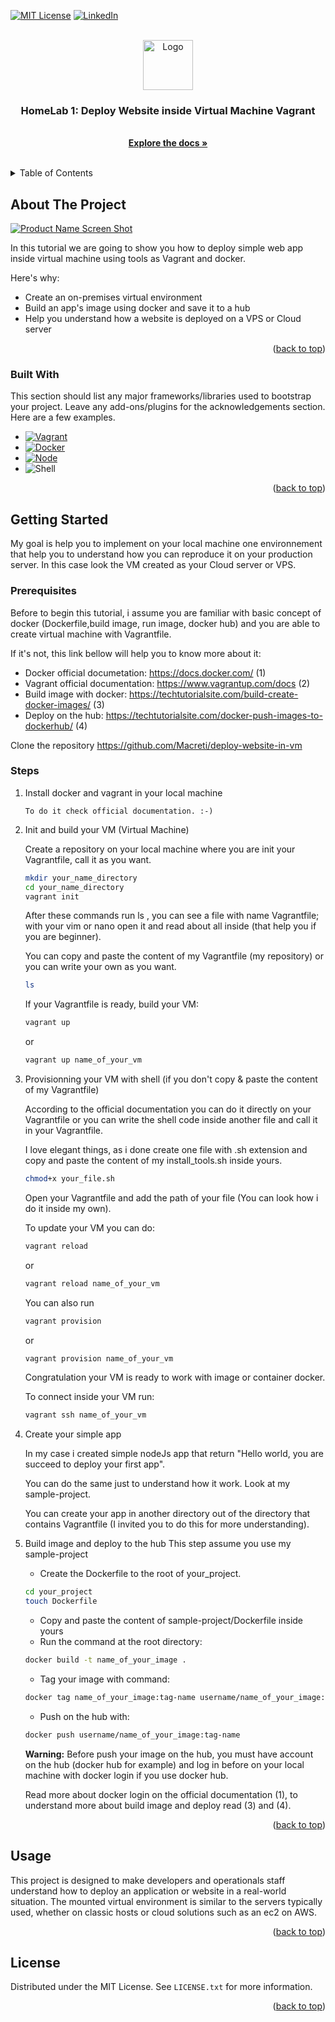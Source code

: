 <div id="top"></div>
<!--
*** Thanks for checking out the Best-README-Template. If you have a suggestion
*** that would make this better, please fork the repo and create a pull request
*** or simply open an issue with the tag "enhancement".
*** Don't forget to give the project a star!
*** Thanks again! Now go create something AMAZING! :D
-->


<!-- PROJECT SHIELDS -->
<!--
*** I'm using markdown "reference style" links for readability.
*** Reference links are enclosed in brackets [ ] instead of parentheses ( ).
*** See the bottom of this document for the declaration of the reference variables
*** for contributors-url, forks-url, etc. This is an optional, concise syntax you may use.
*** https://www.markdownguide.org/basic-syntax/#reference-style-links
-->
[![MIT License][license-shield]][license-url]
[![LinkedIn][linkedin-shield]][linkedin-url]



<!-- PROJECT LOGO -->
<br />
<div align="center">
  <a href="https://github.com/Macreti">
    <img src="images/logo.png" alt="Logo" width="80" height="80">
  </a>

  <h3 align="center">HomeLab 1:  Deploy Website inside Virtual Machine Vagrant
  </h3>

  <p align="center">
    <br />
    <a href="https://github.com/Macreti/deploy-website-in-vm/blob/main/README.md"><strong>Explore the docs »</strong></a>
    <br />
    <br />
  </p>
</div>



<!-- TABLE OF CONTENTS -->
<details>
  <summary>Table of Contents</summary>
  <ol>
    <li>
      <a href="#about-the-project">About The Project</a>
      <ul>
        <li><a href="#built-with">Built With</a></li>
      </ul>
    </li>
    <li>
      <a href="#getting-started">Getting Started</a>
      <ul>
        <li><a href="#prerequisites">Prerequisites</a></li>
        <li><a href="#steps">Steps</a></li>
      </ul>
    </li>
    <li><a href="#usage">Usage</a></li>
    <!--<li><a href="#contributing">Contributing</a></li>-->
    <li><a href="#license">License</a></li>
    <!--<li><a href="#contact">Contact</a></li>
    <li><a href="#acknowledgments">Acknowledgments</a></li> -->
  </ol>
</details>



<!-- ABOUT THE PROJECT -->
## About The Project

[![Product Name Screen Shot][product-screenshot]](https://example.com)

In this tutorial we are going to show you how to deploy simple web app inside virtual machine using tools as Vagrant and docker.

Here's why:
* Create an on-premises virtual environment
* Build an app's image using docker and save it to a hub
* Help you understand how a website is deployed on a VPS or Cloud server

<p align="right">(<a href="#top">back to top</a>)</p>



### Built With

This section should list any major frameworks/libraries used to bootstrap your project. Leave any add-ons/plugins for the acknowledgements section. Here are a few examples.

* [![Vagrant][Vagrant-shield]][Vagrant-url]
* [![Docker][Docker-shield]][Docker-url]
* [![Node][Node-shield]][Node-url]
* ![Shell][Shell-shield]

<p align="right">(<a href="#top">back to top</a>)</p>



<!-- GETTING STARTED -->
## Getting Started

My goal is help you to implement on your local machine one environnement that help you to understand how you can reproduce it on your production server. In this case look the VM created as your Cloud server or VPS.

### Prerequisites

Before to begin this tutorial, i assume you are familiar with basic concept of docker (Dockerfile,build image, run image, docker hub) and you are able to create virtual machine with Vagrantfile.

If it's not, this link bellow will help you to know more about it:

* Docker official documetation: https://docs.docker.com/ (1)
* Vagrant official documentation: https://www.vagrantup.com/docs (2)
* Build image with docker: https://techtutorialsite.com/build-create-docker-images/ (3)
* Deploy on the hub: https://techtutorialsite.com/docker-push-images-to-dockerhub/ (4)

Clone the repository https://github.com/Macreti/deploy-website-in-vm


### Steps

1. Install docker and vagrant in your local machine

       To do it check official documentation. :-)

2. Init and build your VM (Virtual Machine)
    
    Create a repository on your local machine where you are init your Vagrantfile, call it as you want.

   ```sh
   mkdir your_name_directory
   cd your_name_directory
   vagrant init
   ```
    After these commands run ls , you can see a file with name Vagrantfile; with your vim or nano open it and read about all inside (that help you if you are beginner).

    You can copy and paste the content of my Vagrantfile (my repository) or you can write your own as you want.

   ```sh
   ls
   ```  
    If your Vagrantfile is ready, build your VM:
   ```sh
   vagrant up 
   ```  
   or
    ```sh
   vagrant up name_of_your_vm
   ``` 

3. Provisionning your VM with shell (if you don't copy & paste the content of my Vagrantfile)

    According to the official documentation you can do it directly on your Vagrantfile or you can write the shell code inside another file and call it in your Vagrantfile.

    I love elegant things, as i done create one file with .sh extension and copy and paste the content of my install_tools.sh inside yours.

   ```sh
   chmod+x your_file.sh
   ```

   Open your Vagrantfile and add the path of your file (You can look how i do it inside my own).

   To update your VM you can do:

    ```sh
   vagrant reload
   ```

   or

   ```sh
   vagrant reload name_of_your_vm
   ```

   You can also run 

   ```sh
   vagrant provision
   ```

   or

   ```sh
   vagrant provision name_of_your_vm
   ```
   Congratulation your VM is ready to work with image or container docker.

   To connect inside your VM run:
   ```sh
   vagrant ssh name_of_your_vm
   ```

4. Create your simple app

    In my case i created simple nodeJs app that return "Hello world, you are succeed to deploy your first app".

    You can do the same just to understand how it work. Look at my sample-project.

    You can create your app in another directory out of the directory that contains Vagrantfile (I invited you to do this for more understanding).

5. Build image and deploy to the hub
   This step assume you use my sample-project

    * Create the Dockerfile to the root of your_project.
    ```sh
    cd your_project
    touch Dockerfile
   ```
    * Copy and paste the content of sample-project/Dockerfile inside yours
    * Run the command at the root directory: 
    ```sh
    docker build -t name_of_your_image .
    ```
    * Tag your image with command:
    ```sh 
    docker tag name_of_your_image:tag-name username/name_of_your_image:tag-name
    ```
    * Push on the hub with: 
    ```sh
    docker push username/name_of_your_image:tag-name
    ``` 
    <strong>Warning:</strong> Before push your image on the hub, you must have account on the hub (docker hub for example) and log in before on your local machine with docker login if you use docker hub.

    Read more about docker login on the official documentation (1), to understand more about build image and deploy read (3) and (4).

<p align="right">(<a href="#top">back to top</a>)</p>


<!-- USAGE EXAMPLES -->
## Usage

This project is designed to make developers and operationals staff understand how to deploy an application or website in a real-world situation. The mounted virtual environment is similar to the servers typically used, whether on classic hosts or cloud solutions such as an ec2 on AWS.

<p align="right">(<a href="#top">back to top</a>)</p>


<!-- CONTRIBUTING 
## Contributing

Contributions are what make the open source community such an amazing place to learn, inspire, and create. Any contributions you make are **greatly appreciated**.

If you have a suggestion that would make this better, please fork the repo and create a pull request. You can also simply open an issue with the tag "enhancement".
Don't forget to give the project a star! Thanks again!

1. Fork the Project
2. Create your Feature Branch (`git checkout -b feature/AmazingFeature`)
3. Commit your Changes (`git commit -m 'Add some AmazingFeature'`)
4. Push to the Branch (`git push origin feature/AmazingFeature`)
5. Open a Pull Request

<p align="right">(<a href="#top">back to top</a>)</p> -->


<!-- LICENSE -->
## License

Distributed under the MIT License. See `LICENSE.txt` for more information.

<p align="right">(<a href="#top">back to top</a>)</p>



<!-- CONTACT 
## Contact

Your Name - [@your_twitter](https://twitter.com/your_username) - email@example.com

Project Link: [https://github.com/your_username/repo_name](https://github.com/your_username/repo_name)

<p align="right">(<a href="#top">back to top</a>)</p> -->


<!-- MARKDOWN LINKS & IMAGES -->
<!-- https://www.markdownguide.org/basic-syntax/#reference-style-links -->
[Vagrant-shield]:https://i8c.be/wp-content/uploads/2020/05/vagrant-logo.png
[Vagrant-url]:https://www.vagrantup.com/
[license-shield]: https://img.shields.io/github/license/othneildrew/Best-README-Template.svg?style=for-the-badge
[Docker-shield]:https://www.nicepng.com/png/detail/325-3250556_manual-docker-logo-svg.png
[Docker-url]:https://www.docker.com/
[license-url]: https://github.com/othneildrew/Best-README-Template/blob/master/LICENSE.txt
[linkedin-shield]: https://img.shields.io/badge/-LinkedIn-black.svg?style=for-the-badge&logo=linkedin&colorB=555
[linkedin-url]: https://www.linkedin.com/in/hermann-songwa-45949018b/
[Node-shield]: https://www.shareicon.net/data/512x512/2015/10/06/112724_development_512x512.png
[Node-url]: https://nodejs.org/
[Shell-shield]:https://4vector.com/i/free-vector-shell-logo_089962_Shell_logo.png
[product-screenshot]: images/screenshot.png
[Svelte.dev]: https://img.shields.io/badge/Svelte-4A4A55?style=for-the-badge&logo=svelte&logoColor=FF3E00
[Svelte-url]: https://svelte.dev/
[Laravel.com]: https://img.shields.io/badge/Laravel-FF2D20?style=for-the-badge&logo=laravel&logoColor=white
[Laravel-url]: https://laravel.com
[Bootstrap.com]: https://img.shields.io/badge/Bootstrap-563D7C?style=for-the-badge&logo=bootstrap&logoColor=white
[Bootstrap-url]: https://getbootstrap.com
[JQuery.com]: https://img.shields.io/badge/jQuery-0769AD?style=for-the-badge&logo=jquery&logoColor=white
[JQuery-url]: https://jquery.com 